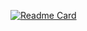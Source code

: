 [![Readme Card](https://github-readme-stats.vercel.app/api/pin/?username=MughalAman&repo=steamIdler&theme=tokyonight)](https://github.com/anuraghazra/github-readme-stats)

